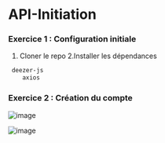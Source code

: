 # API-Initiation



### Exercice 1 : Configuration initiale
1. Cloner le repo
2.Installer les dépendances

```bash
 deezer-js
	axios
 ```

### Exercice 2 : Création du compte


![image](https://github.com/Nicolasalx/API-Initiation/assets/114945623/5de1cb18-938c-4cad-b314-7d7b55703dff)



![image](https://github.com/Nicolasalx/API-Initiation/assets/114945623/6681c9d1-f4d8-4f5d-ad7a-a55b46c742e3)
